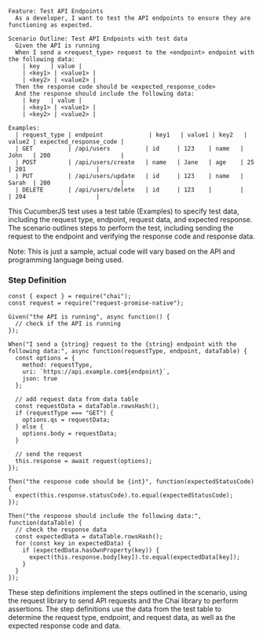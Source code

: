 ```
Feature: Test API Endpoints
  As a developer, I want to test the API endpoints to ensure they are functioning as expected.

Scenario Outline: Test API Endpoints with test data
  Given the API is running
  When I send a <request_type> request to the <endpoint> endpoint with the following data:
    | key   | value |
    | <key1> | <value1> |
    | <key2> | <value2> |
  Then the response code should be <expected_response_code>
  And the response should include the following data:
    | key   | value |
    | <key1> | <value1> |
    | <key2> | <value2> |

Examples:
  | request_type | endpoint             | key1   | value1 | key2   | value2 | expected_response_code |
  | GET          | /api/users          | id     | 123    | name   | John   | 200                    |
  | POST         | /api/users/create   | name   | Jane   | age    | 25     | 201                    |
  | PUT          | /api/users/update   | id     | 123    | name   | Sarah  | 200                    |
  | DELETE       | /api/users/delete   | id     | 123    |        |        | 204                    |
```

This CucumberJS test uses a test table (Examples) to specify test data, including the request type, endpoint, request data, and expected response. The scenario outlines steps to perform the test, including sending the request to the endpoint and verifying the response code and response data.

Note: This is just a sample, actual code will vary based on the API and programming language being used.

### Step Definition

```
const { expect } = require("chai");
const request = require("request-promise-native");

Given("the API is running", async function() {
  // check if the API is running
});

When("I send a {string} request to the {string} endpoint with the following data:", async function(requestType, endpoint, dataTable) {
  const options = {
    method: requestType,
    uri: `https://api.example.com${endpoint}`,
    json: true
  };

  // add request data from data table
  const requestData = dataTable.rowsHash();
  if (requestType === "GET") {
    options.qs = requestData;
  } else {
    options.body = requestData;
  }

  // send the request
  this.response = await request(options);
});

Then("the response code should be {int}", function(expectedStatusCode) {
  expect(this.response.statusCode).to.equal(expectedStatusCode);
});

Then("the response should include the following data:", function(dataTable) {
  // check the response data
  const expectedData = dataTable.rowsHash();
  for (const key in expectedData) {
    if (expectedData.hasOwnProperty(key)) {
      expect(this.response.body[key]).to.equal(expectedData[key]);
    }
  }
});
```

These step definitions implement the steps outlined in the scenario, using the request library to send API requests and the Chai library to 
perform assertions. The step definitions use the data from the test table to determine the request type, endpoint, and request data, as well as the expected 
response code and data.

